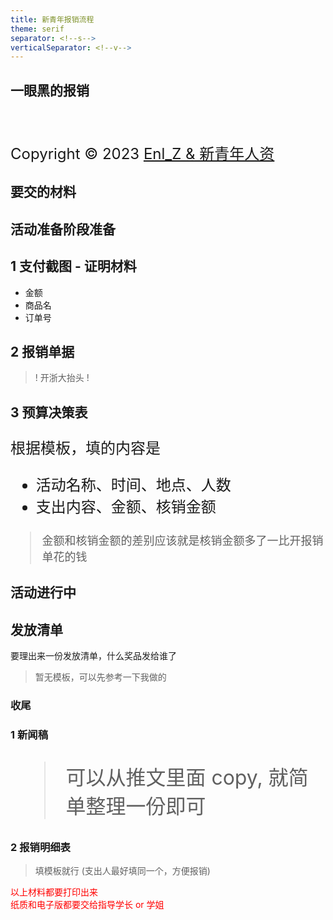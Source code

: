 ```yaml
---
title: 新青年报销流程
theme: serif
separator: <!--s-->
verticalSeparator: <!--v-->
---
```

<!-- .slide: data-background="./img/reimburse/die.jpg"  data-background-opacity="0.2"--->

## 一眼黑的报销

<br><br><br>
<font size="5px">
Copyright &copy; 2023 <a href="https://github.com/enl-z" target="_blank" rel="noopener">Enl_Z & 新青年人资</a> 
</font>

<!--s-->

## 要交的材料

<!--s-->

## 活动准备阶段准备

<!--v-->

## 1 支付截图 - 证明材料

* 金额
* 商品名
* 订单号

<!--v-->

<!-- .slide: data-background="./img/reimburse/1.jpg" data-background-size="50%"--->

<!--v-->

## 2 报销单据

> ! 开浙大抬头 !

<!--v-->

## 3 预算决策表

<font size="5.5px">

根据模板，填的内容是
* 活动名称、时间、地点、人数 
* 支出内容、金额、核销金额    

</font>

<font size="4.5px">

> 金额和核销金额的差别应该就是核销金额多了一比开报销单花的钱

</font>

<!--s-->

## 活动进行中

<!--v-->

## 发放清单

要理出来一份发放清单，什么奖品发给谁了
> 暂无模板，可以先参考一下我做的

<!--v-->

<!-- .slide: data-background="./img/reimburse/2.png" data-background-size="90%"--->

<!--s-->

### 收尾

<!--v-->

### 1 新闻稿

<font size="6px">

> 可以从推文里面 copy, 就简单整理一份即可

</font>

<!--v-->

### 2 报销明细表

> 填模板就行 (支出人最好填同一个，方便报销)

<!--v-->

<!-- .slide: data-background="./img/reimburse/3.png" data-background-size="80%"--->



<!--s-->

<font color=red>

以上材料都要打印出来
<br>
纸质和电子版都要交给指导学长 or 学姐

</font>